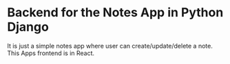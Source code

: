 # Backend for the Notes App in Python Django

It is just a simple notes app where user can create/update/delete a note. This Apps frontend is in React.

